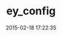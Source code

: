 ---
layout: post
title:  "ey_config"
repo:   "engineyard/ey_config"
date:   2015-02-18 17:22:35
gemurl: http://github.com/engineyard/ey_config
---